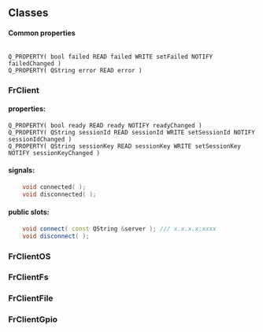 ## Classes

#### Common properties

```JS

Q_PROPERTY( bool failed READ failed WRITE setFailed NOTIFY failedChanged )
Q_PROPERTY( QString error READ error )

```


### FrClient

#### properties:

```JS
Q_PROPERTY( bool ready READ ready NOTIFY readyChanged )
Q_PROPERTY( QString sessionId READ sessionId WRITE setSessionId NOTIFY sessionIdChanged )
Q_PROPERTY( QString sessionKey READ sessionKey WRITE setSessionKey NOTIFY sessionKeyChanged )
```

#### signals:

```cpp
    void connected( );
    void disconnected( );
```

#### public slots:

```cpp
    void connect( const QString &server ); /// x.x.x.x:xxxx
    void disconnect( );
```


### FrClientOS
### FrClientFs
### FrClientFile
### FrClientGpio


